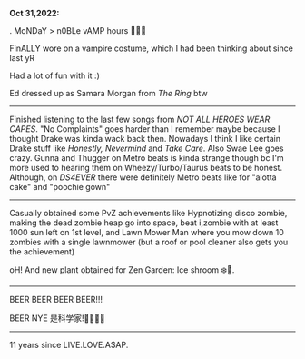 **Oct 31,2022:**

. MoNDaY > n0BLe vAMP hours 🧛🏾🎃

FinALLY wore on a vampire costume, which I had been thinking about since last yR 

Had a lot of fun with it :) 

Ed dressed up as Samara Morgan from *The Ring* btw

---

Finished listening to the last few songs from *NOT ALL HEROES WEAR CAPES*. "No Complaints" goes harder than I remember maybe because I thought Drake was kinda wack back then. Nowadays I think I like certain Drake stuff like _Honestly, Nevermind_ and _Take Care_. Also Swae Lee goes crazy. Gunna and Thugger on Metro beats is kinda strange though bc I'm more used to hearing them on Wheezy/Turbo/Taurus beats to be honest. Although, on _DS4EVER_ there were definitely Metro beats like for "alotta cake" and "poochie gown"

---

Casually obtained some PvZ achievements like Hypnotizing disco zombie, making the dead zombie heap go into space, beat i,zombie with at least 1000 sun left on 1st level, and Lawn Mower Man where you mow down 10 zombies with a single lawnmower (but a roof or pool cleaner also gets you the achievement)

oH! And new plant obtained for Zen Garden: Ice shroom ❄️🍄.

--- 

BEER BEER BEER BEER!!! 

BEER NYE 是科学家!🧑‍🔬🥼🧪

---

11 years since LIVE.LOVE.A$AP.
